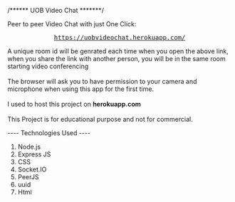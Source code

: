 /****** UOB Video Chat *******/

Peer to peer Video Chat with just One Click: <br/>
<div align="center">
<pre>
<a href="https://uobvideochat.herokuapp.com/" target="_blank">https://uobvideochat.herokuapp.com/</a>
</pre>
</div>
A unique room id will be genrated each time when you open the above link, when you share the link with another person, you will be in the same room starting video conferencing <br/><br>
The browser will ask you to have permission to your camera and microphone when using this app for the first time.
<br><br>
I used to host this project on <b>herokuapp.com</b>
<br><br>
This Project is for educational purpose and not for commercial.


---- Technologies Used ----
 1) Node.js
 2) Express JS
 3) CSS
 4) Socket.IO
 5) PeerJS
 6) uuid
 7) Html

